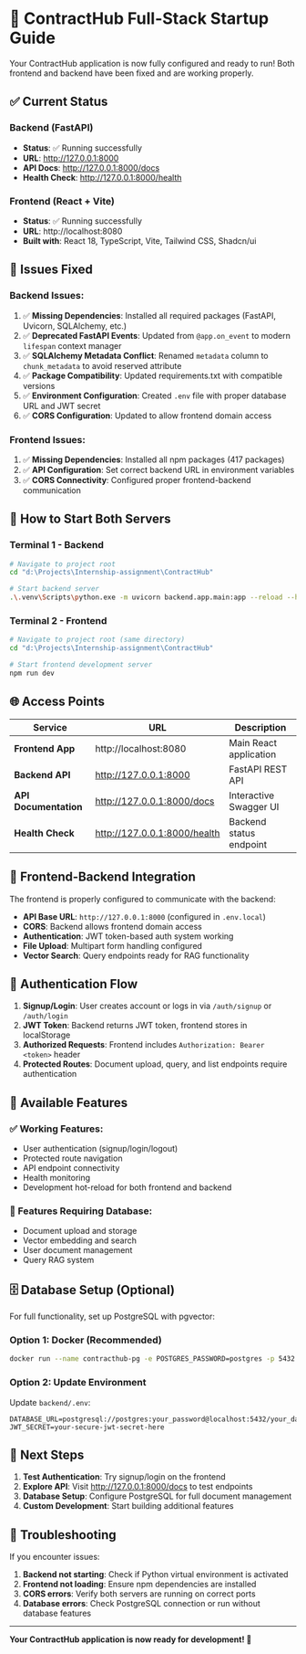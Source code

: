 # 🚀 ContractHub Full-Stack Startup Guide

Your ContractHub application is now fully configured and ready to run! Both frontend and backend have been fixed and are working properly.

## ✅ Current Status

### Backend (FastAPI)
- **Status**: ✅ Running successfully 
- **URL**: http://127.0.0.1:8000
- **API Docs**: http://127.0.0.1:8000/docs
- **Health Check**: http://127.0.0.1:8000/health

### Frontend (React + Vite)
- **Status**: ✅ Running successfully
- **URL**: http://localhost:8080
- **Built with**: React 18, TypeScript, Vite, Tailwind CSS, Shadcn/ui

## 🔧 Issues Fixed

### Backend Issues:
1. ✅ **Missing Dependencies**: Installed all required packages (FastAPI, Uvicorn, SQLAlchemy, etc.)
2. ✅ **Deprecated FastAPI Events**: Updated from `@app.on_event` to modern `lifespan` context manager
3. ✅ **SQLAlchemy Metadata Conflict**: Renamed `metadata` column to `chunk_metadata` to avoid reserved attribute
4. ✅ **Package Compatibility**: Updated requirements.txt with compatible versions
5. ✅ **Environment Configuration**: Created `.env` file with proper database URL and JWT secret
6. ✅ **CORS Configuration**: Updated to allow frontend domain access

### Frontend Issues:
1. ✅ **Missing Dependencies**: Installed all npm packages (417 packages)
2. ✅ **API Configuration**: Set correct backend URL in environment variables
3. ✅ **CORS Connectivity**: Configured proper frontend-backend communication

## 🚀 How to Start Both Servers

### Terminal 1 - Backend
```bash
# Navigate to project root
cd "d:\Projects\Internship-assignment\ContractHub"

# Start backend server
.\.venv\Scripts\python.exe -m uvicorn backend.app.main:app --reload --host 127.0.0.1 --port 8000
```

### Terminal 2 - Frontend  
```bash
# Navigate to project root (same directory)
cd "d:\Projects\Internship-assignment\ContractHub"

# Start frontend development server
npm run dev
```

## 🌐 Access Points

| Service | URL | Description |
|---------|-----|-------------|
| **Frontend App** | http://localhost:8080 | Main React application |
| **Backend API** | http://127.0.0.1:8000 | FastAPI REST API |
| **API Documentation** | http://127.0.0.1:8000/docs | Interactive Swagger UI |
| **Health Check** | http://127.0.0.1:8000/health | Backend status endpoint |

## 🔗 Frontend-Backend Integration

The frontend is properly configured to communicate with the backend:
- **API Base URL**: `http://127.0.0.1:8000` (configured in `.env.local`)
- **CORS**: Backend allows frontend domain access
- **Authentication**: JWT token-based auth system working
- **File Upload**: Multipart form handling configured
- **Vector Search**: Query endpoints ready for RAG functionality

## 🔐 Authentication Flow

1. **Signup/Login**: User creates account or logs in via `/auth/signup` or `/auth/login`
2. **JWT Token**: Backend returns JWT token, frontend stores in localStorage
3. **Authorized Requests**: Frontend includes `Authorization: Bearer <token>` header
4. **Protected Routes**: Document upload, query, and list endpoints require authentication

## 📁 Available Features

### ✅ Working Features:
- User authentication (signup/login/logout)
- Protected route navigation
- API endpoint connectivity
- Health monitoring
- Development hot-reload for both frontend and backend

### 🔄 Features Requiring Database:
- Document upload and storage
- Vector embedding and search
- User document management
- Query RAG system

## 🗄️ Database Setup (Optional)

For full functionality, set up PostgreSQL with pgvector:

### Option 1: Docker (Recommended)
```bash
docker run --name contracthub-pg -e POSTGRES_PASSWORD=postgres -p 5432:5432 -d ankane/pgvector:latest
```

### Option 2: Update Environment
Update `backend/.env`:
```
DATABASE_URL=postgresql://postgres:your_password@localhost:5432/your_database
JWT_SECRET=your-secure-jwt-secret-here
```

## 🎯 Next Steps

1. **Test Authentication**: Try signup/login on the frontend
2. **Explore API**: Visit http://127.0.0.1:8000/docs to test endpoints
3. **Database Setup**: Configure PostgreSQL for full document management
4. **Custom Development**: Start building additional features

## 🐛 Troubleshooting

If you encounter issues:

1. **Backend not starting**: Check if Python virtual environment is activated
2. **Frontend not loading**: Ensure npm dependencies are installed
3. **CORS errors**: Verify both servers are running on correct ports
4. **Database errors**: Check PostgreSQL connection or run without database features

---

**Your ContractHub application is now ready for development! 🎉**